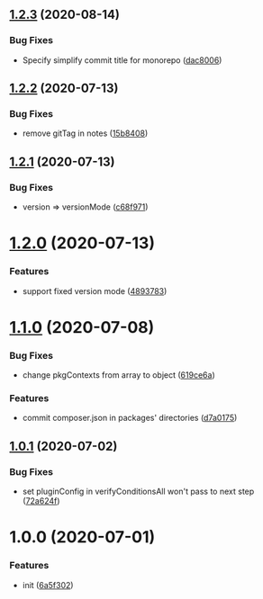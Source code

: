 ## [1.2.3](https://github.com/monorepo-semantic-release/git/compare/v1.2.2...v1.2.3) (2020-08-14)


### Bug Fixes

* Specify simplify commit title for monorepo ([dac8006](https://github.com/monorepo-semantic-release/git/commit/dac800626f54857426b9a79cc8dbfca7bec29226))

## [1.2.2](https://github.com/monorepo-semantic-release/git/compare/v1.2.1...v1.2.2) (2020-07-13)


### Bug Fixes

* remove gitTag in notes ([15b8408](https://github.com/monorepo-semantic-release/git/commit/15b84083095e1469feb4dd627eb02d0764ef5bb2))

## [1.2.1](https://github.com/monorepo-semantic-release/git/compare/v1.2.0...v1.2.1) (2020-07-13)


### Bug Fixes

* version => versionMode ([c68f971](https://github.com/monorepo-semantic-release/git/commit/c68f97112c4d096c50c74cb8d7b5225732310c0b))

# [1.2.0](https://github.com/monorepo-semantic-release/git/compare/v1.1.0...v1.2.0) (2020-07-13)


### Features

* support fixed version mode ([4893783](https://github.com/monorepo-semantic-release/git/commit/48937837f84a589e43dfefeef789a07a94613452))

# [1.1.0](https://github.com/monorepo-semantic-release/git/compare/v1.0.1...v1.1.0) (2020-07-08)


### Bug Fixes

* change pkgContexts from array to object ([619ce6a](https://github.com/monorepo-semantic-release/git/commit/619ce6a5781c805a4ddb641b854eb29eda6a5317))


### Features

* commit composer.json in packages' directories ([d7a0175](https://github.com/monorepo-semantic-release/git/commit/d7a0175e5832798cea0903627f7267fac83869bb))

## [1.0.1](https://github.com/monorepo-semantic-release/git/compare/v1.0.0...v1.0.1) (2020-07-02)


### Bug Fixes

* set pluginConfig in verifyConditionsAll won't pass to next step ([72a624f](https://github.com/monorepo-semantic-release/git/commit/72a624fde11c7454dbfba4f95c067bd05b32ce8c))

# 1.0.0 (2020-07-01)


### Features

* init ([6a5f302](https://github.com/monorepo-semantic-release/git/commit/6a5f3027c2f744f46dc44fb8cdc748f9b16348db))
